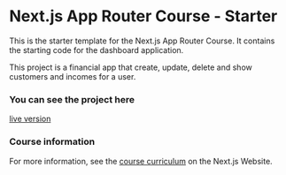 # Next.js App Router Course - Starter

This is the starter template for the Next.js App Router Course. It contains the starting code for the dashboard application.

This project is a financial app that create, update, delete and show customers and incomes for a user.

### You can see the project here

[live version](https://next-react-test-8osshv9kv-mar-y-sols-projects.vercel.app/)

### Course information

For more information, see the [course curriculum](https://nextjs.org/learn) on the Next.js Website.
